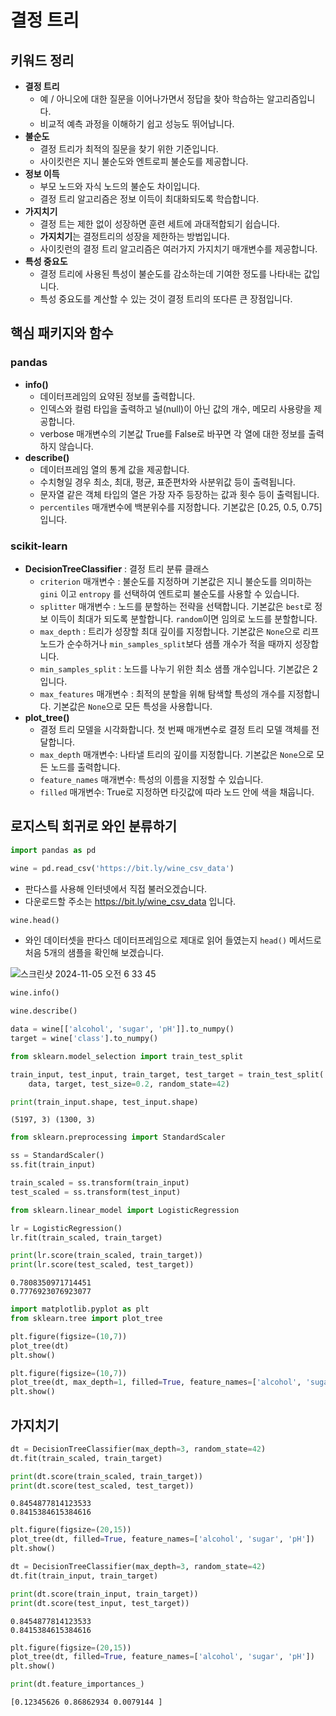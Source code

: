 # 결정 트리

## 키워드 정리 
- **결정 트리**
    - 예 / 아니오에 대한 질문을 이어나가면서 정답을 찾아 학습하는 알고리즘입니다.
    - 비교적 예측 과정을 이해하기 쉽고 성능도 뛰어납니다. 
- **불순도**
    - 결정 트리가 최적의 질문을 찾기 위한 기준입니다. 
    - 사이킷런은 지니 불순도와 엔트로피 불순도를 제공합니다.
- **정보 이득**
    - 부모 노드와 자식 노드의 불순도 차이입니다.
    - 결정 트리 알고리즘은 정보 이득이 최대화되도록 학습합니다.
- **가지치기**
    - 결정 트는 제한 없이 성장하면 훈련 세트에 과대적합되기 쉽습니다. 
    - **가지치기**는 결정트리의 성장을 제한하는 방법입니다.
    - 사이킷런의 결정 트리 알고리즘은 여러가지 가지치기 매개변수를 제공합니다.
- **특성 중요도**
    - 결정 트리에 사용된 특성이 불순도를 감소하는데 기여한 정도를 나타내는 값입니다. 
    - 특성 중요도를 계산할 수 있는 것이 결정 트리의 또다른 큰 장점입니다.

## 핵심 패키지와 함수

### pandas
- **info()**
    - 데이터프레임의 요약된 정보를 출력합니다. 
    - 인덱스와 컬럼 타입을 출력하고 널(null)이 아닌 값의 개수, 메모리 사용량을 제공합니다.
    - verbose 매개변수의 기본값 True를 False로 바꾸면 각 열에 대한 정보를 출력하지 않습니다.
- **describe()**
    - 데이터프레임 열의 통계 값을 제공합니다. 
    - 수치형일 경우 최소, 최대, 평균, 표준편차와 사분위값 등이 출력됩니다.
    - 문자열 같은 객체 타입의 열은 가장 자주 등장하는 값과 횟수 등이 출력됩니다.
    - `percentiles` 매개변수에 백분위수를 지정합니다. 기본값은 \[0.25, 0.5, 0.75\]입니다.


### scikit-learn
- **DecisionTreeClassifier** : 결정 트리 분류 클래스
    - `criterion` 매개변수 : 불순도를 지정하며 기본값은 지니 불순도를 의미하는 `gini` 이고 `entropy` 를 선택하여 엔트로피 불순도를 사용할 수 있습니다.
    - `splitter` 매개변수 : 노드를 분할하는 전략을 선택합니다. 기본값은 `best`로 정보 이득이 최대가 되도록 분할합니다. `random`이면 임의로 노드를 분할합니다. 
    - `max_depth` : 트리가 성장할 최대 깊이를 지정합니다. 기본값은 `None`으로 리프 노드가 순수하거나 `min_samples_split`보다 샘플 개수가 적을 때까지 성장합니다.
    - `min_samples_split` : 노드를 나누기 위한 최소 샘플 개수입니다. 기본값은 2입니다.
    - `max_features` 매개변수 : 최적의 분할을 위해 탐색할 특성의 개수를 지정합니다. 기본값은 `None`으로 모든 특성을 사용합니다.
- **plot_tree()** 
    - 결정 트리 모델을 시각화합니다. 첫 번째 매개변수로 결정 트리 모델 객체를 전달합니다.
    - `max_depth` 매개변수: 나타낼 트리의 깊이를 지정합니다. 기본값은 `None`으로 모든 노드를 출력합니다.
    - `feature_names` 매개변수: 특성의 이름을 지정할 수 있습니다.
    - `filled` 매개변수: True로 지정하면 타깃값에 따라 노드 안에 색을 채웁니다.

## 로지스틱 회귀로 와인 분류하기

```python
import pandas as pd

wine = pd.read_csv('https://bit.ly/wine_csv_data')
```

- 판다스를 사용해 인터넷에서 직접 불러오겠습니다. 
- 다운로드할 주소는 https://bit.ly/wine_csv_data 입니다.
 
```python
wine.head()
```

- 와인 데이터셋을 판다스 데이터프레임으로 제대로 읽어 들였는지 `head()` 메서드로 처음 5개의 샘플을 확인해 보겠습니다.

![스크린샷 2024-11-05 오전 6 33 45](https://github.com/user-attachments/assets/46e8cf34-a196-4aec-b69c-3740c468f471)


```python
wine.info()
```

```python
wine.describe()
```

```python
data = wine[['alcohol', 'sugar', 'pH']].to_numpy()
target = wine['class'].to_numpy()
```

```python
from sklearn.model_selection import train_test_split

train_input, test_input, train_target, test_target = train_test_split(
    data, target, test_size=0.2, random_state=42)
```

```python
print(train_input.shape, test_input.shape)
```

```
(5197, 3) (1300, 3)
```

```python
from sklearn.preprocessing import StandardScaler

ss = StandardScaler()
ss.fit(train_input)

train_scaled = ss.transform(train_input)
test_scaled = ss.transform(test_input)
```

```python
from sklearn.linear_model import LogisticRegression

lr = LogisticRegression()
lr.fit(train_scaled, train_target)

print(lr.score(train_scaled, train_target))
print(lr.score(test_scaled, test_target))
```

```
0.7808350971714451
0.7776923076923077
```

```python
import matplotlib.pyplot as plt
from sklearn.tree import plot_tree

plt.figure(figsize=(10,7))
plot_tree(dt)
plt.show()
```

```python
plt.figure(figsize=(10,7))
plot_tree(dt, max_depth=1, filled=True, feature_names=['alcohol', 'sugar', 'pH'])
plt.show()
```

## 가지치기

```python
dt = DecisionTreeClassifier(max_depth=3, random_state=42)
dt.fit(train_scaled, train_target)

print(dt.score(train_scaled, train_target))
print(dt.score(test_scaled, test_target))
```

```
0.8454877814123533
0.8415384615384616
```

```python
plt.figure(figsize=(20,15))
plot_tree(dt, filled=True, feature_names=['alcohol', 'sugar', 'pH'])
plt.show()
```

```python
dt = DecisionTreeClassifier(max_depth=3, random_state=42)
dt.fit(train_input, train_target)

print(dt.score(train_input, train_target))
print(dt.score(test_input, test_target))
```

```
0.8454877814123533
0.8415384615384616
```

```python
plt.figure(figsize=(20,15))
plot_tree(dt, filled=True, feature_names=['alcohol', 'sugar', 'pH'])
plt.show()
```

```python
print(dt.feature_importances_)
```

```
[0.12345626 0.86862934 0.0079144 ]
```
